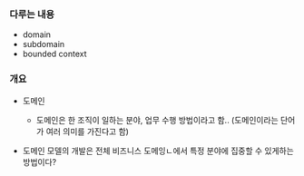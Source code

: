 ### 다루는 내용
- domain
- subdomain
- bounded context

### 개요
- 도메인
  - 도메인은 한 조직이 일하는 분야, 업무 수행 방법이라고 함.. (도메인이라는 단어가 여러 의미를 가진다고 함)

- 도메인 모델의 개발은 전체 비즈니스 도메잉ㄴ에서 특정 분야에 집중할 수 있게하는 방법이다?

